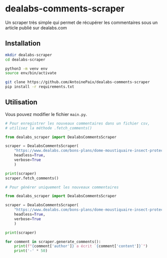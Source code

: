 # dealabs-comments-scraper

Un scraper très simple qui permet de récupérer les commentaires sous un article publié sur dealabs.com

## Installation


```bash
mkdir dealabs-scraper
cd dealabs-scraper

python3 -m venv env
source env/bin/activate

git clone https://github.com/AntoinePaix/dealabs-comments-scraper
pip install -r requirements.txt
```

## Utilisation

Vous pouvez modifier le fichier `main.py`.


```python
# Pour enregistrer les nouveaux commentaires dans un fichier csv,
# utilisez la méthode .fetch_comments()

from dealabs_scraper import DealabsCommentsScraper

scraper = DealabsCommentsScraper(
    "https://www.dealabs.com/bons-plans/dome-moustiquaire-insect-protect-140x200x150cm-2167450",
    headless=True,
    verbose=True
    )

print(scraper)
scraper.fetch_comments()
```

```python
# Pour générer uniquement les nouveaux commentaires

from dealabs_scraper import DealabsCommentsScraper

scraper = DealabsCommentsScraper(
    "https://www.dealabs.com/bons-plans/dome-moustiquaire-insect-protect-140x200x150cm-2167450",
    headless=True,
    verbose=True
    )

print(scraper)

for comment in scraper.generate_comments():
    print(f"{comment['author']} a écrit `{comment['content']}`")
    print('-' * 50)
```